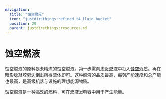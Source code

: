 ```yaml
---
navigation:
  title: "蚀空燃液"
  icon: "justdirethings:refined_t4_fluid_bucket"
  position: 29
  parent: justdirethings:resources.md
---
```


# 蚀空燃液

蚀空燃液的原料是未精炼的蚀空燃液。第一步需向[虚炎燃液](./res_refined_fuel_t3.md)中投入[蚀空烬质](./res_coal_t4.md)。再在暗影脉凝胶旁边倒出所得流体即可。这种燃液的品质最高，每刻产能速度和总产能也最高，是高级机器与设施的理想能源物质。

蚀空燃液是一种高效的燃料，可在[燃液发电器](./mach_generatorfluidt1.md)中用于产生能量。

